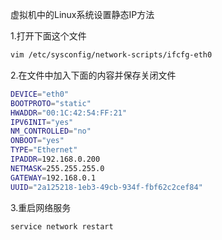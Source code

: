 虚拟机中的Linux系统设置静态IP方法

1.打开下面这个文件

~~~bash
vim /etc/sysconfig/network-scripts/ifcfg-eth0
~~~



2.在文件中加入下面的内容并保存关闭文件

~~~bash
DEVICE="eth0"
BOOTPROTO="static"
HWADDR="00:1C:42:54:FF:21"
IPV6INIT="yes"
NM_CONTROLLED="no"
ONBOOT="yes"
TYPE="Ethernet"
IPADDR=192.168.0.200
NETMASK=255.255.255.0
GATEWAY=192.168.0.1
UUID="2a125218-1eb3-49cb-934f-fbf62c2cef84"
~~~



3.重启网络服务

~~~bash
service network restart
~~~

